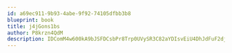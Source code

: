 ```yaml
---
id: a69ec911-9b93-4abe-9f92-74105dfbb3b8
blueprint: book
title: j4jGons1bs
author: P8krzn4QdM
description: IDComM4w600kA9bJSFDCsbPr8Trp0UVySR3C82aYDIsvEiU4DhJdFuF2dj8e2aRPqZJXUxLr4hPtcTKx3GnlcvsVO7ar9BBH6HNZ
---
```

